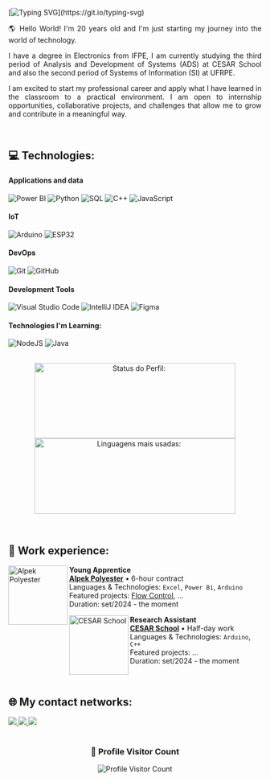 [![Typing SVG](https://readme-typing-svg.demolab.com?font=Fira+Code&pause=1000&color=40E0D0&random=false&width=600&height=40&lines=Hello!+My+Name+is+Hailton+Neto!;I'm+a+beginner+developer!)](https://git.io/typing-svg)

<p align="justify">🌎 Hello World! I'm 20 years old and I'm just starting my journey into the world of technology. </p>

<p align="justify">I have a degree in Electronics from IFPE, I am currently studying the third period of Analysis and Development of Systems (ADS) at CESAR School and also the second period of Systems of Information (SI) at UFRPE.</p>

<p align="justify">I am excited to start my professional career and apply what I have learned in the classroom to a practical environment. I am open to internship opportunities, collaborative projects, and challenges that allow me to grow and contribute in a meaningful way.</p>

<br>

## 💻 Technologies:

#### Applications and data

<div style="display: inline_block" align="left">
  <img alt="Power BI" src="https://img.shields.io/badge/power_bi-F2C811?style=for-the-badge&logo=powerbi&logoColor=black">
  <img alt="Python" src="https://img.shields.io/badge/Python-3776AB?style=for-the-badge&logo=python&logoColor=white">
  <img alt="SQL" src="https://img.shields.io/badge/SQL-4479A1?style=for-the-badge&logo=mysql&logoColor=white">
  <img alt="C++" src="https://img.shields.io/badge/C++-00599C?style=for-the-badge&logo=c%2B%2B&logoColor=white">
  <img alt="JavaScript" src="https://img.shields.io/badge/JavaScript-F7DF1E?style=for-the-badge&logo=javascript&logoColor=black">
  
</div>

#### IoT

<div style="display: inline_block" align="left">
  <img alt="Arduino" src="https://img.shields.io/badge/Arduino-00979D?style=for-the-badge&logo=arduino&logoColor=white">
  <img alt="ESP32" src="https://img.shields.io/badge/ESP32-E7352C?style=for-the-badge&logo=espressif&logoColor=white">
</div>

#### DevOps

<div style="display: inline_block" align="left">
  <img alt="Git" src="https://img.shields.io/badge/git-%23F05033.svg?style=for-the-badge&logo=git&logoColor=white">
  <img alt="GitHub" src="https://img.shields.io/badge/github-%23121011.svg?style=for-the-badge&logo=github&logoColor=white">
</div>

#### Development Tools

<div style="display: inline_block" align="left">
  <img alt="Visual Studio Code" src="https://img.shields.io/badge/Visual%20Studio%20Code-0078d7.svg?style=for-the-badge&logo=visual-studio-code&logoColor=white">
  <img alt="IntelliJ IDEA" src="https://img.shields.io/badge/IntelliJIDEA-000000.svg?style=for-the-badge&logo=intellij-idea&logoColor=white">
  <img alt="Figma" src="https://img.shields.io/badge/figma-%23F24E1E.svg?style=for-the-badge&logo=figma&logoColor=white">
</div>

#### Technologies I'm Learning:

<div style="display: inline_block" align="left">
  <img alt="NodeJS" src="https://img.shields.io/badge/node.js-6DA55F?style=for-the-badge&logo=node.js&logoColor=white">
  <img alt="Java" src="https://img.shields.io/badge/Java-007396?style=for-the-badge&logo=java&logoColor=white">
</div>

<br>

<p align="center">
<img width="400px" height="150em" src="https://github-readme-stats.vercel.app/api?username=hailtonneto&show_icons=true&theme=white" alt="Status do Perfil:"/>
<img width="400px" height="150em" src="https://github-readme-stats.vercel.app/api/top-langs/?username=hailtonneto&hide_progress=true" alt="Linguagens mais usadas:"/>
</p>

<br>

## 💼 Work experience:

[<img align="left" height="118px" width="118px" alt="Alpek Polyester" src="https://media.licdn.com/dms/image/v2/C4D0BAQGmMQTlRJ0g_Q/company-logo_200_200/company-logo_200_200/0/1640357846700/pqspe_logo?e=1750896000&v=beta&t=Sd5yhRFWlxlB8J8TyAONHvZ-mUkGKdyruwzMdJhTdmQ"/>](https://alpekpolyester.com.br)

**Young Apprentice** \
[**Alpek Polyester**](https://alpekpolyester.com.br) • 6-hour contract \
Languages ​​& Technologies: `Excel`, `Power Bi`, `Arduino` \
Featured projects: [Flow Control](https://github.com/hailtonneto/Projeto_Controle_Vazao), ... \
Duration: set/2024 - the moment
<br/>

[<img align="left" height="118px" width="118px" alt="CESAR School" src="https://github.com/user-attachments/assets/efb43e24-dfd4-4f55-a283-1f7ecdba567b"/>](https://www.cesar.school)

**Research Assistant** \
[**CESAR School**](https://www.cesar.school) • Half-day work \
Languages ​​& Technologies: `Arduino`, `C++` \
Featured projects: ... \
Duration: set/2024 - the moment
<br/>

<br>

## 🌐 My contact networks:

<div style="display: inline_block" align="left">
  <a href="https://www.linkedin.com/in/hailtonneto/" target="_blank">
    <img src="https://img.shields.io/badge/-LinkedIn-0077B5?style=for-the-badge&logo=linkedin&logoColor=white"/>
  </a>
  <a href="mailto:hailtonneto27@gmail.com">
    <img src="https://img.shields.io/badge/-Gmail-D14836?style=for-the-badge&logo=gmail&logoColor=white"/>
  </a>
  <a href="https://www.instagram.com/_neto.melo/" target="_blank">
    <img src="https://img.shields.io/badge/-Instagram-E4405F?style=for-the-badge&logo=instagram&logoColor=white"/>
  </a>
</div>

<br>

<div align="center">
  <h3><b>📍 Profile Visitor Count</b></h3>
</div>

<p align="center">
  <img
    src="https://profile-counter.glitch.me/hailtonneto/count.svg"
    alt="Profile Visitor Count"
  />
</p>
